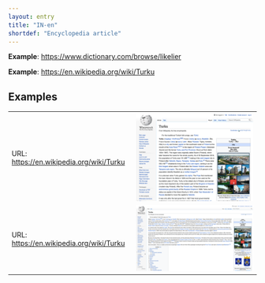 ```yaml
---
layout: entry
title: "IN-en"
shortdef: "Encyclopedia article"
---
```


**Example**: <https://www.dictionary.com/browse/likelier>

**Example**: <https://en.wikipedia.org/wiki/Turku>

<!-- details -->

## Examples

<table class="website-examples">
  <tr>
    <td>URL: <a href="https://en.wikipedia.org/wiki/Turku">https://en.wikipedia.org/wiki/Turku</a></td>
    <td><img class="thumbnail" src="../static/screenshots/en.wikipedia.org_wiki_Turku--2048x1536.png"></td>
  </tr>
  <tr>
    <td>URL: <a href="https://en.wikipedia.org/wiki/Turku">https://en.wikipedia.org/wiki/Turku</a></td>
    <td><img class="thumbnail" src="../static/screenshots/en.wikipedia.org_wiki_Turku--1920x1080.png"></td>
  </tr>
</table>
